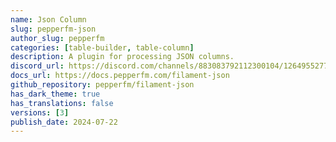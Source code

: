 ```yaml
---
name: Json Column
slug: pepperfm-json
author_slug: pepperfm
categories: [table-builder, table-column]
description: A plugin for processing JSON columns.
discord_url: https://discord.com/channels/883083792112300104/1264955277401391164
docs_url: https://docs.pepperfm.com/filament-json
github_repository: pepperfm/filament-json
has_dark_theme: true
has_translations: false
versions: [3]
publish_date: 2024-07-22
---
```

